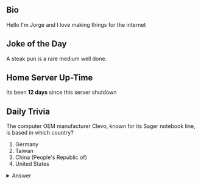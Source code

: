 ## Bio

Hello I'm Jorge and I love making things for the internet

## Joke of the Day

A steak pun is a rare medium well done.

## Home Server Up-Time

Its been **12 days** since this server shutdown


## Daily Trivia

The computer OEM manufacturer Clevo, known for its Sager notebook line, is based in which country?
 1. Germany
 2. Taiwan
 3. China (People&#039;s Republic of)
 4. United States

<details>
  <summary>Answer</summary>
  Taiwan
</details>

